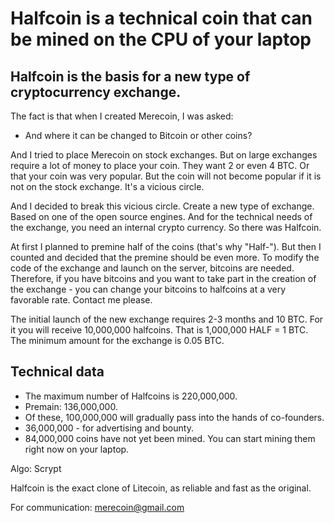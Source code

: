 Halfcoin is a technical coin that can be mined on the CPU of your laptop
========================================================================

Halfcoin is the basis for a new type of cryptocurrency exchange.
----------------------------------------------------------------

The fact is that when I created Merecoin, I was asked:

- And where it can be changed to Bitcoin or other coins?

And I tried to place Merecoin on stock exchanges. But on large exchanges require a lot of money to place your coin. They want 2 or even 4 BTC. Or that your coin was very popular. But the coin will not become popular if it is not on the stock exchange. It's a vicious circle.

And I decided to break this vicious circle. Create a new type of exchange. Based on one of the open source engines. And for the technical needs of the exchange, you need an internal crypto currency. So there was Halfcoin.

At first I planned to premine half of the coins (that's why "Half-"). But then I counted and decided that the premine should be even more. To modify the code of the exchange and launch on the server, bitcoins are needed. Therefore, if you have bitcoins and you want to take part in the creation of the exchange - you can change your bitcoins to halfcoins at a very favorable rate. Contact me please.

The initial launch of the new exchange requires 2-3 months and 10 BTC. For it you will receive 10,000,000 halfcoins. That is 1,000,000 HALF = 1 BTC. The minimum amount for the exchange is 0.05 BTC.

Technical data
--------------

- The maximum number of Halfcoins is 220,000,000.
- Premain: 136,000,000.
- Of these, 100,000,000 will gradually pass into the hands of co-founders.
- 36,000,000 - for advertising and bounty.
- 84,000,000 coins have not yet been mined. You can start mining them right now on your laptop.

Algo: Scrypt

Halfcoin is the exact clone of Litecoin, as reliable and fast as the original.

For communication: merecoin@gmail.com